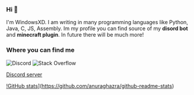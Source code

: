 ### Hi 👋

I'm WindowsXD. I am writing in many programming languages like Python, Java, C, JS, Assembly. Im my profile you can find source of my **disord bot** and **minecraft plugin**. In future there will be much more!

### Where you can find me
![Discord](https://img.shields.io/badge/Discord-WindowsXD%237703-brightgreen?logo=discord&logoColor=white)
![Stack Overflow](https://img.shields.io/badge/StackOverflow-anymous-brightgreen?logo=stackoverflow&logoColor=white)

[Discord server](https://discord.gg/V89bddswbM)

[!GitHub stats](https://github-readme-stats.vercel.app/api?username=WindowsXD2021)](https://github.com/anuraghazra/github-readme-stats)
